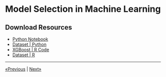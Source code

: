 # Model Selection in Machine Learning

## Download Resources
* <a href="Python/XGBoost.ipynb" download>Python Notebook</a>
* <a href="Python/Data.csv" download>Dataset | Python</a>
* <a href="R/XGBoost.r" download>XGBoost | R Code</a>
* <a href="R/Churn_Modelling.csv" download>Dataset | R</a>
<hr>

<a href="../Section 47 - Model Selection">«Previous</a> | <a href="../Section 49 - Annex - Logistic Regression (Long Explanation)">Next»</a>
